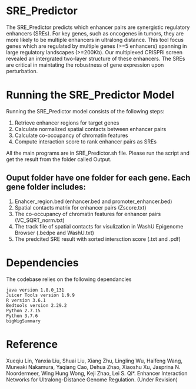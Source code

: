 # SRE_Predictor
The SRE_Predictor predicts which enhancer pairs are synergistic regulatory enhancers (SREs). For key genes, such as oncogenes in tumors, they are more likely to be multiple enhancers in ultralong distance. This tool focus genes which are regulated by multiple genes (>=5 enhancers) spanning in large regulatory landscapes (>=200Kb). Our multiplexed CRISPRi screen revealed an intergrated two-layer structure of these enhancers. The SREs are critical in maintating the robustness of gene expression upon perturbation. 


# Running the SRE_Predictor Model
Running the SRE_Predictor model consists of the following steps:
  1. Retrieve enhancer regions for target genes
  2. Calculate normalized spatial contacts between enhancer pairs 
  3. Calculate co-occupancy of chromatin features
  4. Compute interaction score to rank enhancer pairs as SREs
  
All the main programs are in SRE_Predictor.sh file. Please run the script and get the result from the folder called Output.

## Ouput folder have one folder for each gene. Each gene folder includes:
1. Enahcer_region.bed (enhancer.bed and promoter_enhancer.bed)
2. Spatial contacts matrix for enhancer pairs (Zscore.txt)
3. The co-occupancy of chromatin features for enhancer pairs (VC_SQRT_norm.txt)
4. The track file of spatial contacts for visulization in WashU Epigenome Browser (.bedpe and WashU.txt)
5. The predcited SRE result with sorted intersction score (.txt and .pdf)

# Dependencies
The codebase relies on the following dependancies
```
java version 1.8.0_131
Juicer Tools version 1.9.9
R version 3.6.1
Bedtools version 2.29.2
Python 2.7.15
Python 3.7.6
bigWigSummary

```

# Reference
Xueqiu Lin, Yanxia Liu, Shuai Liu, Xiang Zhu, Lingling Wu, Haifeng Wang, Muneaki Nakamura, 
Yaqiang Cao, Dehua Zhao, Xiaoshu Xu, Jasprina N. Noordermeer, Wing Hung Wong, Keji Zhao, Lei S. Qi*. Enhancer Interaction Networks for Ultralong-Distance Genome Regulation. (Under Revision)


